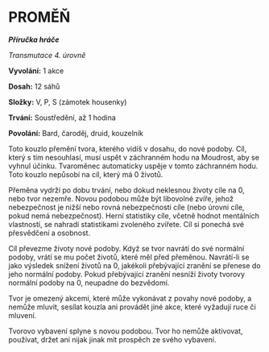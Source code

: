 # PROMĚŇ

***Příručka hráče***

*Transmutace 4. úrovně*

**Vyvolání:** 1 akce

**Dosah:** 12 sáhů

**Složky:** V, P, S (zámotek housenky)

**Trvání:** Soustředění, až 1 hodina

**Povolání:** Bard, čaroděj, druid, kouzelník

Toto kouzlo přemění tvora, kterého vidíš v dosahu, do nové podoby. Cíl, který s tím nesouhlasí, musí uspět v záchranném hodu na Moudrost, aby se vyhnul účinku. Tvaroměnec automaticky uspěje v tomto záchranném hodu. Toto kouzlo nepůsobí na cíl, který má 0 životů. 

Přeměna vydrží po dobu trvání, nebo dokud neklesnou životy cíle na 0, nebo tvor nezemře. Novou podobou může být libovolné zvíře, jehož nebezpečnost je nižší nebo rovná nebezpečnosti cíle (nebo úrovni cíle, pokud nemá nebezpečnost). Herní statistiky cíle, včetně hodnot mentálních vlastností, se nahradí statistikami zvoleného zvířete. Cíl si ponechá své přesvědčení a osobnost. 

Cíl převezme životy nové podoby. Když se tvor navrátí do své normální podoby, vrátí se mu počet životů, které měl před přeměnou. Navrátí-li se jako výsledek snížení životů na 0, jakékoli přebývající zranění se přenese do jeho normální podoby. Pokud přebývající zranění nesníží životy tvorovy normální podoby na 0, neupadne do bezvědomí. 

Tvor je omezený akcemi, které může vykonávat z povahy nové podoby, a nemůže mluvit, sesílat kouzla ani provádět jiné akce, které vyžadují ruce či mluvení. 

Tvorovo vybavení splyne s novou podobou. Tvor ho nemůže aktivovat, používat, držet ani nijak jinak mít prospěch ze svého vybavení.